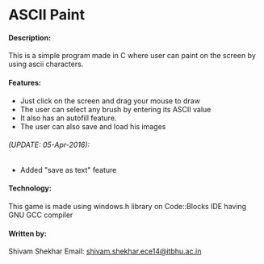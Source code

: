 # ASCII Paint

#### Description:
This is a simple program made in C where user can paint on the screen by using ascii characters. 

#### Features: 
* Just click on the screen and drag your mouse to draw
* The user can select any brush by entering its ASCII value
* It also has an autofill feature.
* The user can also save and load his images 

###### (UPDATE: 05-Apr-2016):
* Added "save as text" feature


#### Technology:
This game is made using windows.h library on Code::Blocks IDE having GNU GCC compiler 

#### Written by: 
Shivam Shekhar
Email: shivam.shekhar.ece14@itbhu.ac.in

